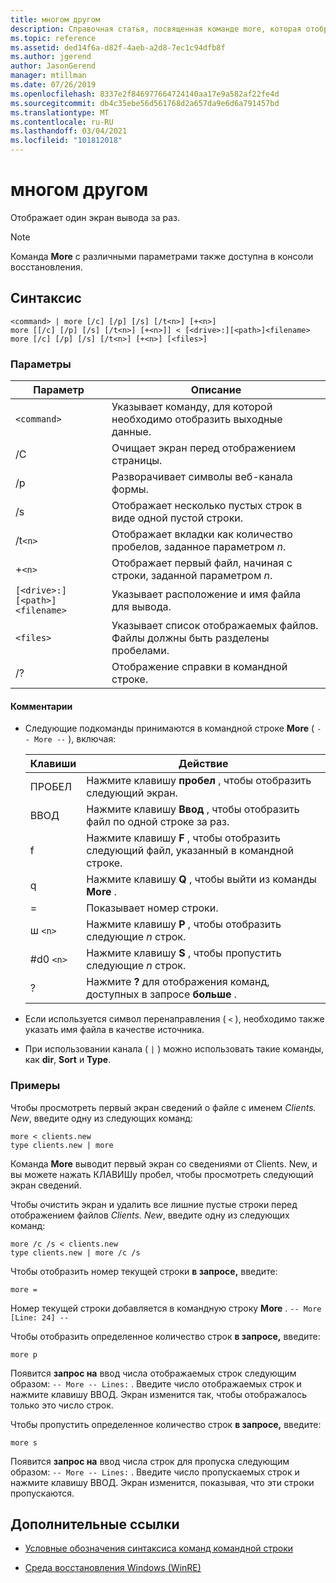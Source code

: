 ```yaml
---
title: многом другом
description: Справочная статья, посвященная команде more, которая отображает один экран вывода за раз.
ms.topic: reference
ms.assetid: ded14f6a-d82f-4aeb-a2d8-7ec1c94dfb8f
ms.author: jgerend
author: JasonGerend
manager: mtillman
ms.date: 07/26/2019
ms.openlocfilehash: 8337e2f846977664724140aa17e9a582af22fe4d
ms.sourcegitcommit: db4c35ebe56d561768d2a657da9e6d6a791457bd
ms.translationtype: MT
ms.contentlocale: ru-RU
ms.lasthandoff: 03/04/2021
ms.locfileid: "101812018"
---
```

# <a name="more"></a>многом другом

Отображает один экран вывода за раз.

> [!NOTE]
> Команда **More** с различными параметрами также доступна в консоли восстановления.

## <a name="syntax"></a>Синтаксис

```
<command> | more [/c] [/p] [/s] [/t<n>] [+<n>]
more [[/c] [/p] [/s] [/t<n>] [+<n>]] < [<drive>:][<path>]<filename>
more [/c] [/p] [/s] [/t<n>] [+<n>] [<files>]
```

### <a name="parameters"></a>Параметры

| Параметр | Описание |
| --------- | ----------- |
| `<command>` | Указывает команду, для которой необходимо отобразить выходные данные. |
| /C | Очищает экран перед отображением страницы. |
| /p | Разворачивает символы веб-канала формы. |
| /s | Отображает несколько пустых строк в виде одной пустой строки. |
| /t`<n>` | Отображает вкладки как количество пробелов, заданное параметром *n*. |
| +`<n>` | Отображает первый файл, начиная с строки, заданной параметром *n*. |
| `[<drive>:][<path>]<filename>` | Указывает расположение и имя файла для вывода. |
| `<files>` | Указывает список отображаемых файлов. Файлы должны быть разделены пробелами. |
| /? | Отображение справки в командной строке. |

#### <a name="remarks"></a>Комментарии

- Следующие подкоманды принимаются в командной строке **More** ( `-- More --` ), включая:

    | Клавиши | Действие |
    | --- | ------ |
    | ПРОБЕЛ | Нажмите клавишу **пробел** , чтобы отобразить следующий экран. |
    | ВВОД | Нажмите клавишу **Ввод** , чтобы отобразить файл по одной строке за раз. |
    | f | Нажмите клавишу **F** , чтобы отобразить следующий файл, указанный в командной строке. |
    | q | Нажмите клавишу **Q** , чтобы выйти из команды **More** . |
    | = | Показывает номер строки. |
    | ш `<n>` | Нажмите клавишу **P** , чтобы отобразить следующие *n* строк. |
    | #d0 `<n>` | Нажмите клавишу **S** , чтобы пропустить следующие *n* строк. |
    | ? | Нажмите **?** для отображения команд, доступных в запросе **больше** .|

- Если используется символ перенаправления ( `<` ), необходимо также указать имя файла в качестве источника.

- При использовании канала ( `|` ) можно использовать такие команды, как **dir**, **Sort** и **Type**.

### <a name="examples"></a>Примеры

Чтобы просмотреть первый экран сведений о файле с именем *Clients. New*, введите одну из следующих команд:

```
more < clients.new
type clients.new | more
```

Команда **More** выводит первый экран со сведениями от Clients. New, и вы можете нажать КЛАВИШу пробел, чтобы просмотреть следующий экран сведений.

Чтобы очистить экран и удалить все лишние пустые строки перед отображением файлов *Clients. New*, введите одну из следующих команд:

```
more /c /s < clients.new
type clients.new | more /c /s
```

Чтобы отобразить номер текущей строки **в запросе,** введите:

```
more =
```

Номер текущей строки добавляется в командную строку **More** . `-- More [Line: 24] --`

Чтобы отобразить определенное количество строк **в запросе,** введите:

```
more p
```

Появится **запрос на** ввод числа отображаемых строк следующим образом: `-- More -- Lines:` . Введите число отображаемых строк и нажмите клавишу ВВОД. Экран изменится так, чтобы отображалось только это число строк.

Чтобы пропустить определенное количество строк **в запросе,** введите:

```
more s
```

Появится **запрос на** ввод числа строк для пропуска следующим образом: `-- More -- Lines:` . Введите число пропускаемых строк и нажмите клавишу ВВОД. Экран изменится, показывая, что эти строки пропускаются.

## <a name="additional-references"></a>Дополнительные ссылки

- [Условные обозначения синтаксиса команд командной строки](command-line-syntax-key.md)

- [Среда восстановления Windows (WinRE)](/windows-hardware/manufacture/desktop/windows-recovery-environment--windows-re--technical-reference)
